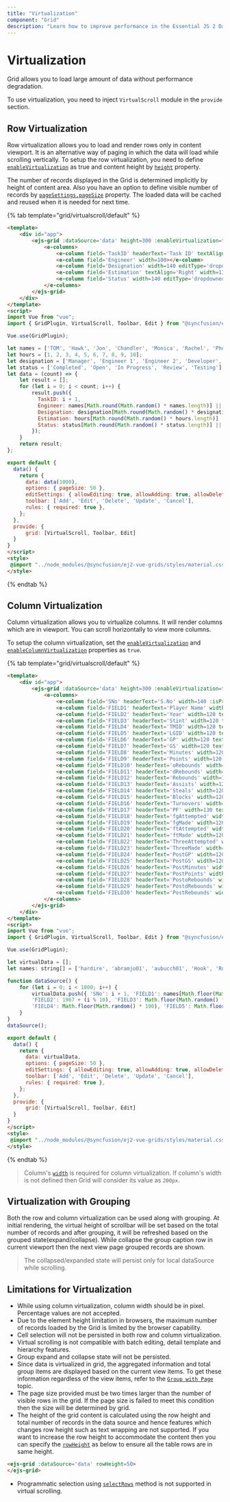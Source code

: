 ```yaml
---
title: "Virtualization"
component: "Grid"
description: "Learn how to improve performance in the Essential JS 2 DataGrid control by using row and column virtualization and grouping with virtualization. Also learn about the limitations of virtualization."
---
```


# Virtualization

Grid allows you to load large amount of data without performance degradation.

To use virtualization, you need to inject `VirtualScroll` module in the `provide` section.

## Row Virtualization

Row virtualization allows you to load and render rows only in content viewport. It is an alternative way of
paging in which the data will load while scrolling vertically.
To setup the row virtualization, you need to define
[`enableVirtualization`](../api/grid/#enablevirtualization) as true and
content height by [`height`](../api/grid/#height) property.

The number of records displayed in the Grid is determined implicitly by height of content area. Also you have an option to define visible
number of records by
[`pageSettings.pageSize`](../api/grid/pageSettingsModel/#pagesize) property.
The loaded data will be cached and reused when it is needed for next time.

{% tab template="grid/virtualscroll/default" %}

```html
<template>
    <div id="app">
        <ejs-grid :dataSource='data' height=300 :enableVirtualization=true :pageSettings='options' :editSettings='editSettings' :toolbar='toolbar'>
            <e-columns>
                <e-column field='TaskID' headerText='Task ID' textAlign='Right' width=100 :isPrimaryKey='true' :validationRules='rules'></e-column>
                <e-column field='Engineer' width=100></e-column>
                <e-column field='Designation' width=140 editType='dropdownedit' :validationRules='rules'></e-column>
                <e-column field='Estimation' textAlign='Right' width=110 editType='numericedit' :validationRules='rules'></e-column>
                <e-column field='Status' width=140 editType='dropdownedit'></e-column>
            </e-columns>
        </ejs-grid>
    </div>
</template>
<script>
import Vue from "vue";
import { GridPlugin, VirtualScroll, Toolbar, Edit } from "@syncfusion/ej2-vue-grids";

Vue.use(GridPlugin);

let names = ['TOM', 'Hawk', 'Jon', 'Chandler', 'Monica', 'Rachel', 'Phoebe', 'Gunther', 'Ross', 'Geller', 'Joey', 'Bing', 'Tribbiani', 'Janice', 'Bong', 'Perk', 'Green', 'Ken', 'Adams'];
let hours = [1, 2, 3, 4, 5, 6, 7, 8, 9, 10];
let designation = ['Manager', 'Engineer 1', 'Engineer 2', 'Developer', 'Tester'];
let status = ['Completed', 'Open', 'In Progress', 'Review', 'Testing']
let data = (count) => {
    let result = [];
    for (let i = 0; i < count; i++) {
        result.push({
          TaskID: i + 1,
          Engineer: names[Math.round(Math.random() * names.length)] || names[0],
          Designation: designation[Math.round(Math.random() * designation.length)] || designation[0],
          Estimation: hours[Math.round(Math.random() * hours.length)] || hours[0],
          Status: status[Math.round(Math.random() * status.length)] || status[0]
        });
    }
    return result;
};

export default {
  data() {
    return {
      data: data(1000),
      options: { pageSize: 50 },
      editSettings: { allowEditing: true, allowAdding: true, allowDeleting: true },
      toolbar: ['Add', 'Edit', 'Delete', 'Update', 'Cancel'],
      rules: { required: true },
    };
  },
  provide: {
      grid: [VirtualScroll, Toolbar, Edit]
  }
}
</script>
<style>
 @import "../node_modules/@syncfusion/ej2-vue-grids/styles/material.css";
</style>
```

{% endtab %}

## Column Virtualization

Column virtualization allows you to virtualize columns. It will render columns which are in viewport.
You can scroll horizontally to view more columns.

To setup the column virtualization, set the
[`enableVirtualization`](../api/grid/#enablevirtualization) and
[`enableColumnVirtualization`](../api/grid/#enablecolumnvirtualization) properties as `true`.

{% tab template="grid/virtualscroll/default" %}

```html
<template>
    <div id="app">
        <ejs-grid :dataSource='data' height=300 :enableVirtualization=true :enableColumnVirtualization=true :pageSettings='options' :editSettings='editSettings' :toolbar='toolbar'>
            <e-columns>
                <e-column field='SNo' headerText='S.No' width=140 :isPrimaryKey='true' :validationRules='rules'></e-column>
                <e-column field='FIELD1' headerText='Player Name' width=140 editType='dropdownedit' :validationRules='rules'></e-column>
                <e-column field='FIELD2' headerText='Year' width=120 textAlign='Right'></e-column>
                <e-column field='FIELD3' headerText='Stint' width=120 textAlign='Right'></e-column>
                <e-column field='FIELD4' headerText='TMID' width=120 textAlign='Right'></e-column>
                <e-column field='FIELD5' headerText='LGID' width=120 textAlign='Right'></e-column>
                <e-column field='FIELD6' headerText='GP' width=120 textAlign='Right'></e-column>
                <e-column field='FIELD7' headerText='GS' width=120 textAlign='Right'></e-column>
                <e-column field='FIELD8' headerText='Minutes' width=120 textAlign='Right'></e-column>
                <e-column field='FIELD9' headerText='Points' width=120 textAlign='Right'></e-column>
                <e-column field='FIELD10' headerText='oRebounds' width=130 textAlign='Right'></e-column>
                <e-column field='FIELD11' headerText='dRebounds' width=130 textAlign='Right'></e-column>
                <e-column field='FIELD12' headerText='Rebounds' width=120 textAlign='Right'></e-column>
                <e-column field='FIELD13' headerText='Assists' width=120 textAlign='Right'></e-column>
                <e-column field='FIELD14' headerText='Steals' width=120 textAlign='Right'></e-column>
                <e-column field='FIELD15' headerText='Blocks' width=120 textAlign='Right'></e-column>
                <e-column field='FIELD16' headerText='Turnovers' width=130 textAlign='Right'></e-column>
                <e-column field='FIELD17' headerText='PF' width=130 textAlign='Right'></e-column>
                <e-column field='FIELD18' headerText='fgAttempted' width=150 textAlign='Right'></e-column>
                <e-column field='FIELD19' headerText='fgMade' width=120 textAlign='Right'></e-column>
                <e-column field='FIELD20' headerText='ftAttempted' width=150 textAlign='Right'></e-column>
                <e-column field='FIELD21' headerText='ftMade' width=120 textAlign='Right'></e-column>
                <e-column field='FIELD22' headerText='ThreeAttempted' width=150 textAlign='Right'></e-column>
                <e-column field='FIELD23' headerText='ThreeMade' width=130 textAlign='Right'></e-column>
                <e-column field='FIELD24' headerText='PostGP' width=120 textAlign='Right'></e-column>
                <e-column field='FIELD25' headerText='PostGS' width=120 textAlign='Right'></e-column>
                <e-column field='FIELD26' headerText='PostMinutes' width=120 textAlign='Right'></e-column>
                <e-column field='FIELD27' headerText='PostPoints' width=130 textAlign='Right'></e-column>
                <e-column field='FIELD28' headerText='PostoRebounds' width=130 textAlign='Right'></e-column>
                <e-column field='FIELD29' headerText='PostdRebounds' width=130 textAlign='Right'></e-column>
                <e-column field='FIELD30' headerText='PostRebounds' width=130 textAlign='Right' editType='numericedit' :validationRules='rules'></e-column>
            </e-columns>
        </ejs-grid>
    </div>
</template>
<script>
import Vue from "vue";
import { GridPlugin, VirtualScroll, Toolbar, Edit } from "@syncfusion/ej2-vue-grids";

Vue.use(GridPlugin);

let virtualData = [];
let names: string[] = ['hardire', 'abramjo01', 'aubucch01', 'Hook', 'Rumpelstiltskin', 'Belle', 'Emma', 'Regina', 'Aurora', 'Elsa', 'Anna', 'Snow White', 'Prince Charming', 'Cora', 'Zelena', 'August', 'Mulan', 'Graham', 'Discord', 'Will', 'Robin Hood', 'Jiminy Cricket', 'Henry', 'Neal', 'Red', 'Aaran', 'Aaren', 'Aarez', 'Aarman', 'Aaron', 'Aaron-James', 'Aarron', 'Aaryan', 'Aaryn', 'Aayan', 'Aazaan', 'Abaan', 'Abbas', 'Abdallah', 'Abdalroof', 'Abdihakim', 'Abdirahman', 'Abdisalam', 'Abdul', 'Abdul-Aziz', 'Abdulbasir', 'Abdulkadir', 'Abdulkarem', 'Abdulkhader', 'Abdullah', 'Abdul-Majeed', 'Abdulmalik', 'Abdul-Rehman', 'Abdur', 'Abdurraheem', 'Abdur-Rahman', 'Abdur-Rehmaan', 'Abel', 'Abhinav', 'Abhisumant', 'Abid', 'Abir', 'Abraham', 'Abu', 'Abubakar', 'Ace', 'Adain', 'Adam', 'Adam-James', 'Addison', 'Addisson', 'Adegbola', 'Adegbolahan', 'Aden', 'Adenn', 'Adie', 'Adil', 'Aditya', 'Adnan', 'Adrian', 'Adrien', 'Aedan', 'Aedin', 'Aedyn', 'Aeron', 'Afonso', 'Ahmad', 'Ahmed', 'Ahmed-Aziz', 'Ahoua', 'Ahtasham', 'Aiadan', 'Aidan', 'Aiden', 'Aiden-Jack', 'Aiden-Vee'];

function dataSource() {
    for (let i = 0; i < 1000; i++) {
        virtualData.push({ 'SNo': i + 1, 'FIELD1': names[Math.floor(Math.random() * names.length)],
        'FIELD2': 1967 + (i % 10), 'FIELD3': Math.floor(Math.random() * 200),
        'FIELD4': Math.floor(Math.random() * 100), 'FIELD5': Math.floor(Math.random() * 2000), 'FIELD6': Math.floor(Math.random() * 1000), 'FIELD7': Math.floor(Math.random() * 100), 'FIELD8': Math.floor(Math.random() * 10), 'FIELD9': Math.floor(Math.random() * 10), 'FIELD10': Math.floor(Math.random() * 100), 'FIELD11': Math.floor(Math.random() * 100), 'FIELD12': Math.floor(Math.random() * 1000), 'FIELD13': Math.floor(Math.random() * 10), 'FIELD14': Math.floor(Math.random() * 10), 'FIELD15': Math.floor(Math.random() * 1000), 'FIELD16': Math.floor(Math.random() * 200), 'FIELD17': Math.floor(Math.random() * 300), 'FIELD18': Math.floor(Math.random() * 400), 'FIELD19': Math.floor(Math.random() * 500), 'FIELD20': Math.floor(Math.random() * 700), 'FIELD21': Math.floor(Math.random() * 800), 'FIELD22': Math.floor(Math.random() * 1000), 'FIELD23': Math.floor(Math.random() * 2000), 'FIELD24': Math.floor(Math.random() * 150), 'FIELD25': Math.floor(Math.random() * 1000), 'FIELD26': Math.floor(Math.random() * 100), 'FIELD27': Math.floor(Math.random() * 400), 'FIELD28': Math.floor(Math.random() * 600), 'FIELD29': Math.floor(Math.random() * 500), 'FIELD30': Math.floor(Math.random() * 300), });
    }
}
dataSource();

export default {
  data() {
    return {
      data: virtualData,
      options: { pageSize: 50 },
      editSettings: { allowEditing: true, allowAdding: true, allowDeleting: true },
      toolbar: ['Add', 'Edit', 'Delete', 'Update', 'Cancel'],
      rules: { required: true },
    };
  },
  provide: {
      grid: [VirtualScroll, Toolbar, Edit]
  }
}
</script>
<style>
 @import "../node_modules/@syncfusion/ej2-vue-grids/styles/material.css";
</style>
```

{% endtab %}

> Column's [`width`](../api/grid/column/#width) is required for column virtualization.
If column's width is not defined then Grid will consider its value as `200px`.

## Virtualization with Grouping

Both the row and column virtualization can be used along with grouping. At initial rendering, the virtual height of scrollbar will be set based on the total number of records and after grouping, it will be refreshed based on the grouped state(expand/collapse). While collapse the group caption row in current viewport then the next view page grouped records are shown.

> The collapsed/expanded state will persist only for local dataSource while scrolling.

## Limitations for Virtualization

* While using column virtualization, column width should be in pixel. Percentage values are not accepted.
* Due to the element height limitation in browsers, the maximum number of records loaded by the Grid is limited by the browser capability.
* Cell selection will not be persisted in both row and column virtualization.
* Virtual scrolling is not compatible with batch editing, detail template and hierarchy features.
* Group expand and collapse state will not be persisted.
* Since data is virtualized in grid, the aggregated information and total group items are displayed based on the current view items.
To get these information regardless of the view items, refer to the
[`Group with Page`](./grouping#group-with-paging) topic.
* The page size provided must be two times larger than the number of visible rows in the grid.
If the page size is failed to meet this condition then the size will be determined by grid.
* The height of the grid content is calculated using the row height and total number of records
in the data source and hence features which changes row height such as text wrapping are not supported.
If you want to increase the row height to accommodate the content then you can specify the
[`rowHeight`](../api/grid/#rowheight) as below to ensure all the table rows are in same height.

```html
<ejs-grid :dataSource='data' rowHeight=50>
</ejs-grid>
```

* Programmatic selection using [`selectRows`](../api/grid/#selectrows) method is not supported in virtual scrolling.
